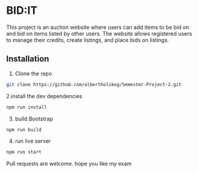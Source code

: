 # BID:IT

This project is an auction website where users can add items to be bid on and bid on items listed by other users. The website allows registered users to manage their credits, create listings, and place bids on listings.

## Installation


1. Clone the repo

```bash
git clone https://github.com/albertholskog/Semester-Project-2.git
```

2.install the dev dependencies
```bash
npm run install
```
3. build Bootstrap

```bash
npm run build
```
4. run live server

```bash
npm run start
```



Pull requests are welcome.
hope you like my exam


